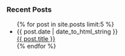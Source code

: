 <div class="sidebar-includes">
<h3>Recent Posts</h3>
<ul class="posts">{% for post in site.posts limit:5 %}
	<li><div>{{ post.date | date_to_html_string }}</div>
    	<a href="{{ post.url }}">{{ post.title }}</a></li>
	{% endfor %}
</ul>
</div>
